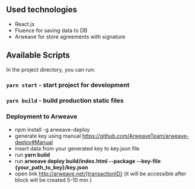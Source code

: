 ## Used technologies
- React.js
- Fluence for saving data to DB
- Arweave for store agreements with signature

## Available Scripts

In the project directory, you can run:

### `yarn start` - start project for development

### `yarn build` - build production static files

### Deployment to Arweave

- npm install -g arweave-deploy  
- generate key using manual https://github.com/ArweaveTeam/arweave-deploy#Manual
- insert data from your generated key to key.json file
- run **yarn build**
- run **arweave deploy build/index.html --package --key-file {your_path_to_key}/key.json**
- open link http://arweave.net/{transactionID} (it will be accessible after block will be created 5-10 min )


